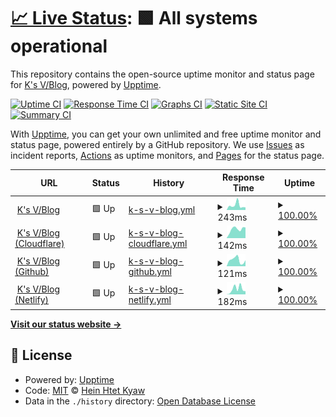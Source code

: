 # [📈 Live Status](https://stats.ksvblog.site): <!--live status--> **🟩 All systems operational**

This repository contains the open-source uptime monitor and status page for [K's V/Blog](https://stats.ksvblog.site), powered by [Upptime](https://github.com/upptime/upptime).

[![Uptime CI](https://github.com/ksvblog/stats/workflows/Uptime%20CI/badge.svg)](https://github.com/ksvblog/stats/actions?query=workflow%3A%22Uptime+CI%22)
[![Response Time CI](https://github.com/ksvblog/stats/workflows/Response%20Time%20CI/badge.svg)](https://github.com/ksvblog/stats/actions?query=workflow%3A%22Response+Time+CI%22)
[![Graphs CI](https://github.com/ksvblog/stats/workflows/Graphs%20CI/badge.svg)](https://github.com/ksvblog/stats/actions?query=workflow%3A%22Graphs+CI%22)
[![Static Site CI](https://github.com/ksvblog/stats/workflows/Static%20Site%20CI/badge.svg)](https://github.com/ksvblog/stats/actions?query=workflow%3A%22Static+Site+CI%22)
[![Summary CI](https://github.com/ksvblog/stats/workflows/Summary%20CI/badge.svg)](https://github.com/ksvblog/stats/actions?query=workflow%3A%22Summary+CI%22)

With [Upptime](https://upptime.js.org), you can get your own unlimited and free uptime monitor and status page, powered entirely by a GitHub repository. We use [Issues](https://github.com/ksvblog/stats/issues) as incident reports, [Actions](https://github.com/ksvblog/stats/actions) as uptime monitors, and [Pages](https://stats.ksvblog.site) for the status page.

<!--start: status pages-->
<!-- This summary is generated by Upptime (https://github.com/upptime/upptime) -->
<!-- Do not edit this manually, your changes will be overwritten -->
<!-- prettier-ignore -->
| URL | Status | History | Response Time | Uptime |
| --- | ------ | ------- | ------------- | ------ |
| <img alt="" src="https://icons.duckduckgo.com/ip3/ksvblog.site.ico" height="13"> [K's V/Blog](https://ksvblog.site) | 🟩 Up | [k-s-v-blog.yml](https://github.com/ksvblog/stats/commits/HEAD/history/k-s-v-blog.yml) | <details><summary><img alt="Response time graph" src="./graphs/k-s-v-blog/response-time-week.png" height="20"> 243ms</summary><br><a href="https://stats.ksvblog.site/history/k-s-v-blog"><img alt="Response time 156" src="https://img.shields.io/endpoint?url=https%3A%2F%2Fraw.githubusercontent.com%2Fksvblog%2Fstats%2FHEAD%2Fapi%2Fk-s-v-blog%2Fresponse-time.json"></a><br><a href="https://stats.ksvblog.site/history/k-s-v-blog"><img alt="24-hour response time 140" src="https://img.shields.io/endpoint?url=https%3A%2F%2Fraw.githubusercontent.com%2Fksvblog%2Fstats%2FHEAD%2Fapi%2Fk-s-v-blog%2Fresponse-time-day.json"></a><br><a href="https://stats.ksvblog.site/history/k-s-v-blog"><img alt="7-day response time 243" src="https://img.shields.io/endpoint?url=https%3A%2F%2Fraw.githubusercontent.com%2Fksvblog%2Fstats%2FHEAD%2Fapi%2Fk-s-v-blog%2Fresponse-time-week.json"></a><br><a href="https://stats.ksvblog.site/history/k-s-v-blog"><img alt="30-day response time 183" src="https://img.shields.io/endpoint?url=https%3A%2F%2Fraw.githubusercontent.com%2Fksvblog%2Fstats%2FHEAD%2Fapi%2Fk-s-v-blog%2Fresponse-time-month.json"></a><br><a href="https://stats.ksvblog.site/history/k-s-v-blog"><img alt="1-year response time 156" src="https://img.shields.io/endpoint?url=https%3A%2F%2Fraw.githubusercontent.com%2Fksvblog%2Fstats%2FHEAD%2Fapi%2Fk-s-v-blog%2Fresponse-time-year.json"></a></details> | <details><summary><a href="https://stats.ksvblog.site/history/k-s-v-blog">100.00%</a></summary><a href="https://stats.ksvblog.site/history/k-s-v-blog"><img alt="All-time uptime 99.99%" src="https://img.shields.io/endpoint?url=https%3A%2F%2Fraw.githubusercontent.com%2Fksvblog%2Fstats%2FHEAD%2Fapi%2Fk-s-v-blog%2Fuptime.json"></a><br><a href="https://stats.ksvblog.site/history/k-s-v-blog"><img alt="24-hour uptime 100.00%" src="https://img.shields.io/endpoint?url=https%3A%2F%2Fraw.githubusercontent.com%2Fksvblog%2Fstats%2FHEAD%2Fapi%2Fk-s-v-blog%2Fuptime-day.json"></a><br><a href="https://stats.ksvblog.site/history/k-s-v-blog"><img alt="7-day uptime 100.00%" src="https://img.shields.io/endpoint?url=https%3A%2F%2Fraw.githubusercontent.com%2Fksvblog%2Fstats%2FHEAD%2Fapi%2Fk-s-v-blog%2Fuptime-week.json"></a><br><a href="https://stats.ksvblog.site/history/k-s-v-blog"><img alt="30-day uptime 100.00%" src="https://img.shields.io/endpoint?url=https%3A%2F%2Fraw.githubusercontent.com%2Fksvblog%2Fstats%2FHEAD%2Fapi%2Fk-s-v-blog%2Fuptime-month.json"></a><br><a href="https://stats.ksvblog.site/history/k-s-v-blog"><img alt="1-year uptime 99.99%" src="https://img.shields.io/endpoint?url=https%3A%2F%2Fraw.githubusercontent.com%2Fksvblog%2Fstats%2FHEAD%2Fapi%2Fk-s-v-blog%2Fuptime-year.json"></a></details>
| <img alt="" src="https://icons.duckduckgo.com/ip3/ksvblog.pages.dev.ico" height="13"> [K's V/Blog (Cloudflare)](https://ksvblog.pages.dev) | 🟩 Up | [k-s-v-blog-cloudflare.yml](https://github.com/ksvblog/stats/commits/HEAD/history/k-s-v-blog-cloudflare.yml) | <details><summary><img alt="Response time graph" src="./graphs/k-s-v-blog-cloudflare/response-time-week.png" height="20"> 142ms</summary><br><a href="https://stats.ksvblog.site/history/k-s-v-blog-cloudflare"><img alt="Response time 114" src="https://img.shields.io/endpoint?url=https%3A%2F%2Fraw.githubusercontent.com%2Fksvblog%2Fstats%2FHEAD%2Fapi%2Fk-s-v-blog-cloudflare%2Fresponse-time.json"></a><br><a href="https://stats.ksvblog.site/history/k-s-v-blog-cloudflare"><img alt="24-hour response time 168" src="https://img.shields.io/endpoint?url=https%3A%2F%2Fraw.githubusercontent.com%2Fksvblog%2Fstats%2FHEAD%2Fapi%2Fk-s-v-blog-cloudflare%2Fresponse-time-day.json"></a><br><a href="https://stats.ksvblog.site/history/k-s-v-blog-cloudflare"><img alt="7-day response time 142" src="https://img.shields.io/endpoint?url=https%3A%2F%2Fraw.githubusercontent.com%2Fksvblog%2Fstats%2FHEAD%2Fapi%2Fk-s-v-blog-cloudflare%2Fresponse-time-week.json"></a><br><a href="https://stats.ksvblog.site/history/k-s-v-blog-cloudflare"><img alt="30-day response time 137" src="https://img.shields.io/endpoint?url=https%3A%2F%2Fraw.githubusercontent.com%2Fksvblog%2Fstats%2FHEAD%2Fapi%2Fk-s-v-blog-cloudflare%2Fresponse-time-month.json"></a><br><a href="https://stats.ksvblog.site/history/k-s-v-blog-cloudflare"><img alt="1-year response time 114" src="https://img.shields.io/endpoint?url=https%3A%2F%2Fraw.githubusercontent.com%2Fksvblog%2Fstats%2FHEAD%2Fapi%2Fk-s-v-blog-cloudflare%2Fresponse-time-year.json"></a></details> | <details><summary><a href="https://stats.ksvblog.site/history/k-s-v-blog-cloudflare">100.00%</a></summary><a href="https://stats.ksvblog.site/history/k-s-v-blog-cloudflare"><img alt="All-time uptime 99.99%" src="https://img.shields.io/endpoint?url=https%3A%2F%2Fraw.githubusercontent.com%2Fksvblog%2Fstats%2FHEAD%2Fapi%2Fk-s-v-blog-cloudflare%2Fuptime.json"></a><br><a href="https://stats.ksvblog.site/history/k-s-v-blog-cloudflare"><img alt="24-hour uptime 100.00%" src="https://img.shields.io/endpoint?url=https%3A%2F%2Fraw.githubusercontent.com%2Fksvblog%2Fstats%2FHEAD%2Fapi%2Fk-s-v-blog-cloudflare%2Fuptime-day.json"></a><br><a href="https://stats.ksvblog.site/history/k-s-v-blog-cloudflare"><img alt="7-day uptime 100.00%" src="https://img.shields.io/endpoint?url=https%3A%2F%2Fraw.githubusercontent.com%2Fksvblog%2Fstats%2FHEAD%2Fapi%2Fk-s-v-blog-cloudflare%2Fuptime-week.json"></a><br><a href="https://stats.ksvblog.site/history/k-s-v-blog-cloudflare"><img alt="30-day uptime 100.00%" src="https://img.shields.io/endpoint?url=https%3A%2F%2Fraw.githubusercontent.com%2Fksvblog%2Fstats%2FHEAD%2Fapi%2Fk-s-v-blog-cloudflare%2Fuptime-month.json"></a><br><a href="https://stats.ksvblog.site/history/k-s-v-blog-cloudflare"><img alt="1-year uptime 99.99%" src="https://img.shields.io/endpoint?url=https%3A%2F%2Fraw.githubusercontent.com%2Fksvblog%2Fstats%2FHEAD%2Fapi%2Fk-s-v-blog-cloudflare%2Fuptime-year.json"></a></details>
| <img alt="" src="https://icons.duckduckgo.com/ip3/ksvblog.github.io.ico" height="13"> [K's V/Blog (Github)](https://ksvblog.github.io) | 🟩 Up | [k-s-v-blog-github.yml](https://github.com/ksvblog/stats/commits/HEAD/history/k-s-v-blog-github.yml) | <details><summary><img alt="Response time graph" src="./graphs/k-s-v-blog-github/response-time-week.png" height="20"> 121ms</summary><br><a href="https://stats.ksvblog.site/history/k-s-v-blog-github"><img alt="Response time 111" src="https://img.shields.io/endpoint?url=https%3A%2F%2Fraw.githubusercontent.com%2Fksvblog%2Fstats%2FHEAD%2Fapi%2Fk-s-v-blog-github%2Fresponse-time.json"></a><br><a href="https://stats.ksvblog.site/history/k-s-v-blog-github"><img alt="24-hour response time 116" src="https://img.shields.io/endpoint?url=https%3A%2F%2Fraw.githubusercontent.com%2Fksvblog%2Fstats%2FHEAD%2Fapi%2Fk-s-v-blog-github%2Fresponse-time-day.json"></a><br><a href="https://stats.ksvblog.site/history/k-s-v-blog-github"><img alt="7-day response time 121" src="https://img.shields.io/endpoint?url=https%3A%2F%2Fraw.githubusercontent.com%2Fksvblog%2Fstats%2FHEAD%2Fapi%2Fk-s-v-blog-github%2Fresponse-time-week.json"></a><br><a href="https://stats.ksvblog.site/history/k-s-v-blog-github"><img alt="30-day response time 84" src="https://img.shields.io/endpoint?url=https%3A%2F%2Fraw.githubusercontent.com%2Fksvblog%2Fstats%2FHEAD%2Fapi%2Fk-s-v-blog-github%2Fresponse-time-month.json"></a><br><a href="https://stats.ksvblog.site/history/k-s-v-blog-github"><img alt="1-year response time 111" src="https://img.shields.io/endpoint?url=https%3A%2F%2Fraw.githubusercontent.com%2Fksvblog%2Fstats%2FHEAD%2Fapi%2Fk-s-v-blog-github%2Fresponse-time-year.json"></a></details> | <details><summary><a href="https://stats.ksvblog.site/history/k-s-v-blog-github">100.00%</a></summary><a href="https://stats.ksvblog.site/history/k-s-v-blog-github"><img alt="All-time uptime 98.86%" src="https://img.shields.io/endpoint?url=https%3A%2F%2Fraw.githubusercontent.com%2Fksvblog%2Fstats%2FHEAD%2Fapi%2Fk-s-v-blog-github%2Fuptime.json"></a><br><a href="https://stats.ksvblog.site/history/k-s-v-blog-github"><img alt="24-hour uptime 100.00%" src="https://img.shields.io/endpoint?url=https%3A%2F%2Fraw.githubusercontent.com%2Fksvblog%2Fstats%2FHEAD%2Fapi%2Fk-s-v-blog-github%2Fuptime-day.json"></a><br><a href="https://stats.ksvblog.site/history/k-s-v-blog-github"><img alt="7-day uptime 100.00%" src="https://img.shields.io/endpoint?url=https%3A%2F%2Fraw.githubusercontent.com%2Fksvblog%2Fstats%2FHEAD%2Fapi%2Fk-s-v-blog-github%2Fuptime-week.json"></a><br><a href="https://stats.ksvblog.site/history/k-s-v-blog-github"><img alt="30-day uptime 100.00%" src="https://img.shields.io/endpoint?url=https%3A%2F%2Fraw.githubusercontent.com%2Fksvblog%2Fstats%2FHEAD%2Fapi%2Fk-s-v-blog-github%2Fuptime-month.json"></a><br><a href="https://stats.ksvblog.site/history/k-s-v-blog-github"><img alt="1-year uptime 98.86%" src="https://img.shields.io/endpoint?url=https%3A%2F%2Fraw.githubusercontent.com%2Fksvblog%2Fstats%2FHEAD%2Fapi%2Fk-s-v-blog-github%2Fuptime-year.json"></a></details>
| <img alt="" src="https://icons.duckduckgo.com/ip3/ksvblog.netlify.app.ico" height="13"> [K's V/Blog (Netlify)](https://ksvblog.netlify.app) | 🟩 Up | [k-s-v-blog-netlify.yml](https://github.com/ksvblog/stats/commits/HEAD/history/k-s-v-blog-netlify.yml) | <details><summary><img alt="Response time graph" src="./graphs/k-s-v-blog-netlify/response-time-week.png" height="20"> 182ms</summary><br><a href="https://stats.ksvblog.site/history/k-s-v-blog-netlify"><img alt="Response time 124" src="https://img.shields.io/endpoint?url=https%3A%2F%2Fraw.githubusercontent.com%2Fksvblog%2Fstats%2FHEAD%2Fapi%2Fk-s-v-blog-netlify%2Fresponse-time.json"></a><br><a href="https://stats.ksvblog.site/history/k-s-v-blog-netlify"><img alt="24-hour response time 106" src="https://img.shields.io/endpoint?url=https%3A%2F%2Fraw.githubusercontent.com%2Fksvblog%2Fstats%2FHEAD%2Fapi%2Fk-s-v-blog-netlify%2Fresponse-time-day.json"></a><br><a href="https://stats.ksvblog.site/history/k-s-v-blog-netlify"><img alt="7-day response time 182" src="https://img.shields.io/endpoint?url=https%3A%2F%2Fraw.githubusercontent.com%2Fksvblog%2Fstats%2FHEAD%2Fapi%2Fk-s-v-blog-netlify%2Fresponse-time-week.json"></a><br><a href="https://stats.ksvblog.site/history/k-s-v-blog-netlify"><img alt="30-day response time 178" src="https://img.shields.io/endpoint?url=https%3A%2F%2Fraw.githubusercontent.com%2Fksvblog%2Fstats%2FHEAD%2Fapi%2Fk-s-v-blog-netlify%2Fresponse-time-month.json"></a><br><a href="https://stats.ksvblog.site/history/k-s-v-blog-netlify"><img alt="1-year response time 124" src="https://img.shields.io/endpoint?url=https%3A%2F%2Fraw.githubusercontent.com%2Fksvblog%2Fstats%2FHEAD%2Fapi%2Fk-s-v-blog-netlify%2Fresponse-time-year.json"></a></details> | <details><summary><a href="https://stats.ksvblog.site/history/k-s-v-blog-netlify">100.00%</a></summary><a href="https://stats.ksvblog.site/history/k-s-v-blog-netlify"><img alt="All-time uptime 99.98%" src="https://img.shields.io/endpoint?url=https%3A%2F%2Fraw.githubusercontent.com%2Fksvblog%2Fstats%2FHEAD%2Fapi%2Fk-s-v-blog-netlify%2Fuptime.json"></a><br><a href="https://stats.ksvblog.site/history/k-s-v-blog-netlify"><img alt="24-hour uptime 100.00%" src="https://img.shields.io/endpoint?url=https%3A%2F%2Fraw.githubusercontent.com%2Fksvblog%2Fstats%2FHEAD%2Fapi%2Fk-s-v-blog-netlify%2Fuptime-day.json"></a><br><a href="https://stats.ksvblog.site/history/k-s-v-blog-netlify"><img alt="7-day uptime 100.00%" src="https://img.shields.io/endpoint?url=https%3A%2F%2Fraw.githubusercontent.com%2Fksvblog%2Fstats%2FHEAD%2Fapi%2Fk-s-v-blog-netlify%2Fuptime-week.json"></a><br><a href="https://stats.ksvblog.site/history/k-s-v-blog-netlify"><img alt="30-day uptime 100.00%" src="https://img.shields.io/endpoint?url=https%3A%2F%2Fraw.githubusercontent.com%2Fksvblog%2Fstats%2FHEAD%2Fapi%2Fk-s-v-blog-netlify%2Fuptime-month.json"></a><br><a href="https://stats.ksvblog.site/history/k-s-v-blog-netlify"><img alt="1-year uptime 99.98%" src="https://img.shields.io/endpoint?url=https%3A%2F%2Fraw.githubusercontent.com%2Fksvblog%2Fstats%2FHEAD%2Fapi%2Fk-s-v-blog-netlify%2Fuptime-year.json"></a></details>

<!--end: status pages-->

[**Visit our status website →**](https://stats.ksvblog.site)

## 📄 License

- Powered by: [Upptime](https://github.com/upptime/upptime)
- Code: [MIT](./LICENSE) © [Hein Htet Kyaw](https://ksvblog.site)
- Data in the `./history` directory: [Open Database License](https://opendatacommons.org/licenses/odbl/1-0/)
